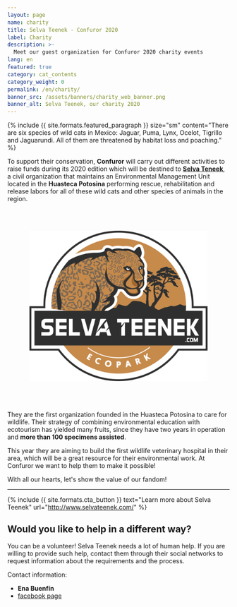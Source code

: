 ```yaml
---
layout: page
name: charity
title: Selva Teenek - Confuror 2020
label: Charity
description: >-
  Meet our guest organization for Confuror 2020 charity events
lang: en
featured: true
category: cat_contents
category_weight: 0
permalink: /en/charity/
banner_src: /assets/banners/charity_web_banner.png
banner_alt: Selva Teenek, our charity 2020
---
```


{%
  include {{ site.formats.featured_paragraph }}
  size="sm"
  content="There are six species of wild cats in Mexico: Jaguar, Puma, Lynx, Ocelot, Tigrillo and Jaguarundi. All of them are threatened by habitat loss and poaching."
%}

To support their conservation, **Confuror** will carry out different activities to raise funds during its 2020 edition which will be destined to [**Selva Teneek**](http://www.selvateenek.com/), a civil organization that maintains an Environmental Management Unit located in the **Huasteca Potosina** performing rescue, rehabilitation and release labors for all of these wild cats and other species of animals in the region.

<div class="container" style="padding: 50px;">
  <img class="img-fluid" src="/assets/images/selva_teenek_logo.png" alt="Selva Teenek - Mexican wild cat EMU & Ecopark">
</div>

They are the first organization founded in the Huasteca Potosina to care for wildlife. Their strategy of combining environmental education with ecotourism has yielded many fruits, since they have two years in operation and **more than 100 specimens assisted**.

This year they are aiming to build the first wildlife veterinary hospital in their area, which will be a great resource for their environmental work. At Confuror we want to help them to make it possible!

With all our hearts, let's show the value of our fandom!

-----

{%
  include {{ site.formats.cta_button }}
  text="Learn more about Selva Teenek"
  url="http://www.selvateenek.com/"
%}

## Would you like to help in a different way?

You can be a volunteer! Selva Teenek needs a lot of human help. If you are willing to provide such help, contact them through their social networks to request information about the requirements and the process.

Contact information:
- **Ena Buenfín**
- [facebook page](https://www.facebook.com/selvateenek/)